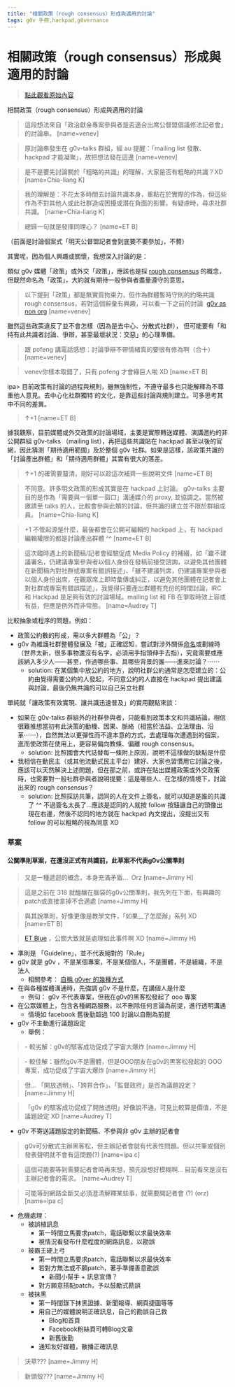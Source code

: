 ```yaml
---
title: "相關政策（rough consensus）形成與適用的討論"
tags: g0v 手冊,hackpad,g0vernance
---
```


# 相關政策（rough consensus）形成與適用的討論

> [點此觀看原始內容](https://g0v.hackpad.tw/oIgJHQNDc8L)

相關政策（rough consensus）形成與適用的討論
> 這段想法來自「政治獻金專案參與者是否適合出席公督盟倡議修法記者會」的討論串。
> [name=venev]

> 原討論串發生在 g0v-talks 群組，經 au 提醒：「mailing list 發散、hackpad 才能凝聚」，故把想法發在這邊
> [name=venev]

> 是不是要先討論關於「粗略的共識」的理解，大家是否有粗略的共識？XD
> [name=Chia-liang K]

> 我的理解是：不花太多時間去討論共識本身，重點在於實際的作為，但這些作為不對其他人或此社群造成困擾或潛在負面的影響。有疑慮時，尋求社群共識。
> [name=Chia-liang K]

> 總歸一句就是發揮同理心？
> [name=ET B]

（前面是討論個案式「明天公督盟記者會到底要不要參加」，不贅）

其實呢，因為個人興趣或關懷，我想深入討論的是：

類似 g0v 媒體「政策」或外交「政策」，應該也是採 [rough consensus](https://en.wikipedia.org/wiki/Rough_consensus)  的概念，但既然命名為「政策」，大約就有期待一般參與者盡量遵守的意思。
> 以下提到「政策」都是無實質拘束力，但作為群體暫時守則的約略共識 rough consensus，若對這個辭彙有興趣，可以看一下之前的討論  [g0v as non org](https://g0v.hackpad.tw/U2wyPzSvrSy)
> [name=venev]


雖然這些政策違反了並不會怎樣（因為是去中心、分散式社群），
但可能要有「和持有此共識者討論、爭辯，甚至最壞狀況：交惡」的心理準備。
> 跟 pofeng 講電話感想：討論爭辯不帶情緒真的要很有修為啊（合十）
> [name=venev]

> venev你樣本取錯了，只有 pofeng 才會綠巨人啦 XD
> [name=ET B]


ipa> 目前政策有討論的過程與規則，雖無強制性，不遵守最多也只能解釋為不尊重他人意見。去中心化社群獨特˙的文化，是靠這些討論與規則建立。可多思考其中不同的差異。
> ↑+1
> [name=ET B]


據我觀察，目前媒體或外交政策的討論場域，主要是實際轉送媒體、演講邀約的非公開群組 g0v-talks （mailing list），再把這些共識貼在 hackpad 甚至以後的官網，因此猜測「期待適用範圍」及於整個 g0v 社群。如果是這樣，該政策共識的「討論產出群體」和「期待適用群體」其實有很大的落差。
> ↑+1 的確需要釐清，剛好可以趁這次補齊一些說明文件
> [name=ET B]

> 不同意。許多明文政策的形成其實是在 hackpad 上討論。 g0v-talks 主要目的是作為「需要與一個單一窗口」溝通媒介的 proxy, 並協調之。當然被邀請至 talks 的人，比較會參與此類的討論，但共識的建立並不限於群組成員。
> [name=Chia-liang K]

> +1 不管起源是什麼，最後都會在公開可編輯的 hackpad 上，有 hackpad 編輯權限的都是討論產出群體 ^^
> [name=ET B]

> 這次臨時遇上的新聞稿/記者會經驗促成 Media Policy 的補綴，如「雖不建議署名，仍建議專案參與者以個人身份在發稿前接受諮詢，以避免其他團體在新聞稿內對社群或專案有錯誤描述」、「雖不建議列席，仍建議專案參與者以個人身份出席，在觀眾席上即時彙傳或糾正，以避免其他團體在記者會上對社群或專案有錯誤描述」，我覺得只要產出群體有充份的時間討論，IRC 和 Hackpad 是足夠有效的討論場域。mailing list 和 FB 在爭取時效上容或有益，但應是例外而非常態。
> [name=Audrey T]


比較抽象或程序的問題，例如：
- 政策公約數的形成，需以多大群體為「公」？
- g0v 為維護社群整體發展及「被」正確認知，嘗試對涉外關係[命名](https://g0v.hackpad.tw/-g0ver--p91yfZBbUG1)或劃線時（世界太新，很多事物還沒有名字，必須用手指頭伸手去指），究竟需要或應該納入多少人——甚至，作過哪些事、具哪些背景的誰——進來討論？⋯⋯
    - solution: 在某個集中放公約的地方，說明社群公約通常是怎麼建立的：公約由覺得需要公約的人發起，不同意公約的人直接在 hackpad 提出建議與討論，最後仍無共識的可以自己另立社群

單純就「讓政策有效實現、讓共識迅速普及」的實用觀點來談：
- 如果在 g0v-talks 群組外的社群參與者，只能看到政策本文和共識結論，相信很難推想當初有此決策的動機、因果、脈絡（相當於法益、立法理由、沿革⋯⋯），自然無法以更彈性而不違本意的方式，去處理每次遭遇到的個案，進而使政策在使用上，更容易偏向教條、偏離 rough consensus。
    - solution: 比照國會大代誌替每一條附上原因，說明不這樣做的缺點是什麼
- 我相信在動民主（或其他流動式民主平台）建好、大家也習慣用它討論之後，應該可以天然解決上述問題，但在那之前，或許在貼出媒體政策或外交政策時，也需要對一般社群參與者說明提要：這是哪些人、在怎樣的情境下，討論出來的 rough consensus？
    - solution: 比照採訪共筆，認同的人在文件上簽名，就可以知道是誰的共識了 ^^ 不過簽名太長了…應該是認同的人就按 follow 按鈕讓自己的頭像出現在右邊，然後不認同的地方就在 hackpad 內文提出，沒提出又有 follow 的可以粗略的視為同意 XD


### 草案

#### 公關準則草案，在還沒正式有共識前，此草案不代表g0v公關準則

> 又是一種遞迴的概念，本身充滿矛盾...  Orz
> [name=Jimmy H]

> 這是之前在 318 就醞釀在腦袋的g0v公關準則，我先列在下面，有興趣的patch或直接拿掉不合適處
> [name=Jimmy H]

> 與其說準則，好像更像是教學文件，「如果__了怎麼辦」系列 XD
> [name=ET B]

> [ET Blue](https://g0v.hackpad.tw/ep/profile/AzI6AT10vbD) ，公關大致就是處理如此事件啊 XD
> [name=Jimmy H]


- 準則是 「Guideline」，並不代表絕對的「Rule」
- g0v 就是 g0v ，不是某個專案，不是某個個人，不是團體，不是組織，不是法人
    - 相關參考： [自稱 g0ver 的幾種方式](https://g0v.hackpad.tw/-g0ver--p91yfZBbUG1)
- 在與各種媒體溝通時，先強調 g0v 不是什麼，在講個人是什麼
    - 例句： g0v 不代表專案，但我在g0v的黑客松發起了 ooo 專案
- 在公眾媒體上，包含各種網路服務，以不刪除任何言論為前提，進行透明溝通
    - 情境如 facebook 舊後勤超過 100 討論以自刪為前提
- g0v 不主動進行議題設定
    - 舉例：
> \- 較劣解：g0v的駭客成功促成了宇宙大爆炸
> [name=Jimmy H]

> \- 較佳解：雖然g0v不是團體，但是OOO朋友在g0v的黑客松發起的 OOO 專案，成功促成了宇宙大爆炸
> [name=Jimmy H]


> 但... 「開放透明」、「跨界合作」、「監督政府」是否為議題設定？
> [name=Jimmy H]

> 「g0v 的駭客成功促成了開放透明」好像說不通，可見比較算是價值，不是議題設定 XD
> [name=Audrey T]

- g0v 不寄送議題設定的新聞稿、不參與非 g0v 主辦的記者會
> g0v可分散式主辦黑客松，但主辦記者會就有代表性問題。但以共筆或個別發表聲明就不會有這問題(?)
> [name=ipa c]

> 這個可能要等到需要記者會時再來想，預先設想好模糊啊... 目前看來是沒有主辦記者會的需求。
> [name=Audrey T]

> 可能等到網路全斷又必須澄清解釋某些事，就需要開記者會 (?) (orz)
> [name=ipa c]


- 危機處理：
    - 被誤植訊息
        - 第一時間立馬要求patch，電話聯繫以求最快效率
        - 視情況看發布什麼程度的網路訊息，以勘誤
    - 被霸王硬上弓
        - 第一時間立馬要求patch，電話聯繫以求最快效率
        - 若對方無法或不願patch，著手準備善意勘誤
            - 新聞小幫手 \+ 訊息宣傳？
        - 對方願意搭配patch，予以鼓勵式勘誤
    - 被抹黑
        - 第一時間錄下抹黑證據、新聞報導、網頁捷圖等等
        - 用自己的媒體說明正確訊息，自己的勘誤自己救
            - Blog和首頁
            - Facebook粉絲頁可轉Blog文章
            - 新舊後勤
        - 通知友好媒體，散播正確訊息
> 沃草???
> [name=Jimmy H]

> 新頭殼???
> [name=Jimmy H]



